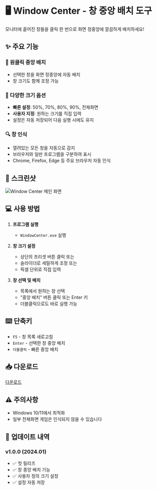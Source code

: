 # 🖥️ Window Center - 창 중앙 배치 도구

모니터에 흩어진 창들을 클릭 한 번으로 화면 정중앙에 깔끔하게 배치하세요!

## ✨ 주요 기능

### 🎯 원클릭 중앙 배치
- 선택한 창을 화면 정중앙에 자동 배치
- 창 크기도 함께 조정 가능

### 📐 다양한 크기 옵션
- **빠른 설정**: 50%, 70%, 80%, 90%, 전체화면
- **사용자 지정**: 원하는 크기를 직접 입력
- 설정은 자동 저장되어 다음 실행 시에도 유지

### 🔍 창 인식
- 열려있는 모든 창을 자동으로 감지
- 브라우저와 일반 프로그램을 구분하여 표시
- Chrome, Firefox, Edge 등 주요 브라우저 자동 인식

## 📸 스크린샷

![Window Center 메인 화면](https://github.com/user-attachments/assets/8455d6af-cb50-4c74-bfab-b33078586a1d)


## 💻 사용 방법

1. **프로그램 실행**
   - `WindowCenter.exe` 실행

2. **창 크기 설정**
   - 상단의 프리셋 버튼 클릭 또는
   - 슬라이더로 세밀하게 조정 또는
   - 픽셀 단위로 직접 입력

3. **창 선택 및 배치**
   - 목록에서 원하는 창 선택
   - "중앙 배치" 버튼 클릭 또는 Enter 키
   - 더블클릭으로도 바로 실행 가능

## ⌨️ 단축키

- `F5` - 창 목록 새로고침
- `Enter` - 선택한 창 중앙 배치
- `더블클릭` - 빠른 중앙 배치

## 📥 다운로드

[다운로드](https://github.com/qaws1122/WindowCenter/releases/tag/qaws1122)

## ⚠️ 주의사항

- Windows 10/11에서 최적화
- 일부 전체화면 게임은 인식되지 않을 수 있습니다

## 📝 업데이트 내역

### v1.0.0 (2024.01)
- ✅ 첫 릴리즈
- ✅ 창 중앙 배치 기능
- ✅ 사용자 정의 크기 설정
- ✅ 설정 자동 저장
